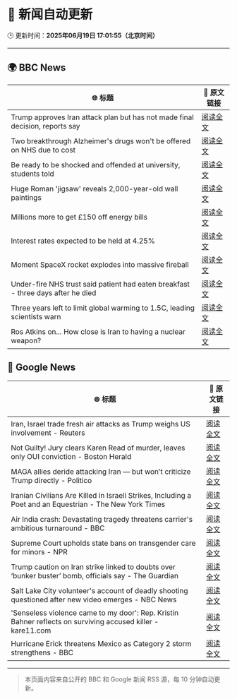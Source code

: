 # 🧠 新闻自动更新

🕒 更新时间：**2025年06月19日 17:01:55（北京时间）**

---

## 🌍 BBC News

| 🌐 标题 | 🔗 原文链接 |
|--------|-------------|
| Trump approves Iran attack plan but has not made final decision, reports say | [阅读全文](https://www.bbc.com/news/articles/c4g8r8rj87vo) |
| Two breakthrough Alzheimer's drugs won't be offered on NHS due to cost | [阅读全文](https://www.bbc.com/news/articles/cq8zxx9kk0ko) |
| Be ready to be shocked and offended at university, students told | [阅读全文](https://www.bbc.com/news/articles/c74z8l8vkx3o) |
| Huge Roman 'jigsaw' reveals 2,000-year-old wall paintings | [阅读全文](https://www.bbc.com/news/articles/c5y5w1ldz8do) |
| Millions more to get £150 off energy bills | [阅读全文](https://www.bbc.com/news/articles/cx2kym1pvn4o) |
| Interest rates expected to be held at 4.25% | [阅读全文](https://www.bbc.com/news/articles/c98wyyk475no) |
| Moment SpaceX rocket explodes into massive fireball | [阅读全文](https://www.bbc.com/news/videos/c1k87l7nre4o) |
| Under-fire NHS trust said patient had eaten breakfast - three days after he died | [阅读全文](https://www.bbc.com/news/articles/cly2r0x9xwlo) |
| Three years left to limit global warming to 1.5C, leading scientists warn | [阅读全文](https://www.bbc.com/news/articles/cn4l927dj5zo) |
| Ros Atkins on... How close is Iran to having a nuclear weapon? | [阅读全文](https://www.bbc.com/news/videos/cvg6lpm2464o) |

## 📰 Google News

| 🌐 标题 | 🔗 原文链接 |
|--------|-------------|
| Iran, Israel trade fresh air attacks as Trump weighs US involvement - Reuters | [阅读全文](https://news.google.com/rss/articles/CBMiuAFBVV95cUxPREEtLVk0NEF3VmdidjEzVjFrTG1UNWJVdTh4U0F1V2tCVlVxc3JCT1VxXzhzWTBFR0lBd1dZTkM4UFRTNVJhU1M1NklUUXB3NlBhUHltMlNxVGVfTVdjb0d0T09LS21acEFvOEUxWl9aczNSb09MTFc1cTA2VnNWVk9UZ2VYTFF6aklRelJ4czhfRGRwcDdHd3AzajNwVW51ZEZ6UmZyelJQUGVXOXBBMnRyMGVkMkZu?oc=5) |
| Not Guilty! Jury clears Karen Read of murder, leaves only OUI conviction - Boston Herald | [阅读全文](https://news.google.com/rss/articles/CBMiqAFBVV95cUxORm8xd0JWQ0J4dzBwYjEzc1hnakpKbnFIN1MyR29EanAtVVlqdE8yZ0dWd1dfLURfR3dGVmg5R3hsczc1LTRreDRwSGh1WmZNaTl1QnNHQnQwMjllcTdJek9nWERpOG14cWhxd2Q2MkFjNGJMRkpYaTM3N215Qy13RWhpUDFBVXk3NDdaTWZ0TG1Rb2U2N0JMRjhxcXFmc0ZwMGxWS1FvVTTSAa4BQVVfeXFMT2VKNVQycURNdTJPREYyRDFDS3huY2tTT1l0aWhNQUhHckU5dEVQdGI3X0pOWEZiajR5U2JVNHdYTWQtQktJaDdjTVJlak9qbENCT1lYazBqWjNLTEVHOHF4RDE0UTRTNWFpRTFPS0phNjRJcXlaUUdfSWR0TWQzRjNsZ25IOUY4MVB4WVNkd005bENNYUgydUpYeDVKQ1JQT3lwR2swcnduTU1Od1RB?oc=5) |
| MAGA allies deride attacking Iran — but won’t criticize Trump directly - Politico | [阅读全文](https://news.google.com/rss/articles/CBMihgFBVV95cUxNUm5mLTd3b0R0RGVxVU5EUHRudmhsZ2tZZWw3NUNiR0NsdEJyT1dZNlVoTnBxV0dfZ2NZTDFzbEZ2MlhGRGV1MzdQdFB6T0FaeG12S0QyWXZxWDVST0IwVk9FZnZBVkwxWnBXbzY5d2pHU2F2NzZoQlRuc1pVMVg3X3BzUkJwZw?oc=5) |
| Iranian Civilians Are Killed in Israeli Strikes, Including a Poet and an Equestrian - The New York Times | [阅读全文](https://news.google.com/rss/articles/CBMilwFBVV95cUxQTm9fc0hUVXdkUlRWbFIzWlJRVEQ1aUYtRDlhNnh2UGgxUUZacmpMOHFoUnlXdl9mVXlqcnl4UTdwXzJUNGo5YVBHNVFtV0o0c1ZoV1F6TkNtZjU5N3cxdGhaa0dnOVRHb093UW5EU2IybWE1aHYtbEdWNUJ4cmlQVjZ6dDNBQmcwY0FIeEJwc3RVWVlrZElR?oc=5) |
| Air India crash: Devastating tragedy threatens carrier's ambitious turnaround - BBC | [阅读全文](https://news.google.com/rss/articles/CBMiWkFVX3lxTE5HdEE4bjh4OUpPZkdaclJpOTRGR3hwYnRjVmw0MG95S3ZLQTNmVURZUVhYdWg0ZXJpRGh3YkxySGkzanByd045N1ZFdnpacjZ4NW1TcDRkaWh2QdIBX0FVX3lxTE9zRU56RTU5eWlGdm5YLUhUV3FIckI2VmNHNzdNdUV2UmQyQk1MRUZscXE4VHlnTlhmeTllSXlhNkctQ3lYeFpIMzJqeDVLUVpkR0ZsdVk2RUJUTFZSTGlj?oc=5) |
| Supreme Court upholds state bans on transgender care for minors - NPR | [阅读全文](https://news.google.com/rss/articles/CBMigwFBVV95cUxOSnBFaFhfWUdya194SGRZX0FiZWNwaEQzY3JIZEd3aFo5RnFJVWU5M2RVTVlXVEFJcDJWbEkyZWh2c1VaYjVPY2tTaGtZS3d1MWpMaWpRSWlHQ3EyM0dodDd0S25zWGJpWjFjY0ZjajA5WVF4aEZyQVRDVFIzTmJYN1pJdw?oc=5) |
| Trump caution on Iran strike linked to doubts over ‘bunker buster’ bomb, officials say - The Guardian | [阅读全文](https://news.google.com/rss/articles/CBMiyAFBVV95cUxPVHUwYTM1blhSZUtsSWdoclVDUElDaGF0VFZvSzBBNnNXNnNZVlg5Wm1PZG16T2w2ZzBiYkR0WVZITWRYY3JQbVhRTExMQU1VR0NBRVZFWU1OZUlCVGkwWDF1YWx2em9tM2pGS2lmdU53UUp0V214aHNTVzlJTlhVb0J3VXEtZXNkRFQ3cWdENmI4akdCTHozOHpiV2NjSGIySHpOZGEwSzNSeWR0aGtDb3dVYmdESHJWdk1aaGx2cGc1NGVNbVVvNA?oc=5) |
| Salt Lake City volunteer's account of deadly shooting questioned after new video emerges - NBC News | [阅读全文](https://news.google.com/rss/articles/CBMiugFBVV95cUxPbTRkQjl1d3pDZWxYNDBlWVUyQWl3TEQzY2tfN1MwbUhjdEdHcHdVWm9iVy1Fem1xOHZ2WGNkbUk5ZjZKd0o3N3FwejlaQ1pxaUhwUGNkY2RMemdWQmJaMS1jMnVIZ1JEQ2FkX2pqSlZ1eVpXZFB3WTIyRFJ4M1FUSFRONU5uZ25rUmVCT3R4Wlp6X2NzM2hJS1lOZXNPT0k5YmZkZzU2bEtpRWFQaEZEM3VCcXU3RGg5TmfSAVZBVV95cUxPMk9qQWpLZjk5RjRUby1qbTVTVTAtdmZiMVFycnlKc2J6SnpLb3dpa0FZcHVaaVAwX0puZ25NdmFpMmFBVFJkeTYtUXVoY0xlXzF5ZkNtZw?oc=5) |
| 'Senseless violence came to my door': Rep. Kristin Bahner reflects on surviving accused killer - kare11.com | [阅读全文](https://news.google.com/rss/articles/CBMiggJBVV95cUxOdXNnNE5OU0d3ODFRYmVBNXVtYmNpRENiaU9qeWV2aUptZ0tOdnNlVzRyWGhBSGdlNG9CdHZmNnpScE03RDB6Rnhkcm5tNmVYeEloLXh6a1hJdGdlWkw3TEREVmdFTXkyVmtzV1VwNE9MLWFSempETm5OVGVEZnVYM01pdFlWMDZhLXFTbkY1dFNaOHp0V2Q2cnVvbGNTdUJRZTF0OS1sWi00UkRhVzF3dy1RaDNtMXpFS0RlcTdpaDdOWks4ekctS0N3Vklyd05UbE5EY0FlbXJKeExRem4wSkh0Tmw1OTNqc0pDZkpxbjF0OHBjSXd2anpJcnB3T3ZsYVE?oc=5) |
| Hurricane Erick threatens Mexico as Category 2 storm strengthens - BBC | [阅读全文](https://news.google.com/rss/articles/CBMiWkFVX3lxTE1uQk5GMnRKa1MwVzZCUGZhTzRDcGVBVHNneWJ1QlZyM2txdTE5NDZUQ2xCT2xIVHJBT0ViYXc5RWFBdVlZWnNHamg2ZGZWZVJPVktkSXVaclBmQdIBX0FVX3lxTE9aNENpdE1iczNBVGNtRERGY0Ixb1lnSjNSWlViUkFZQks4SHV6c2w2QkluY0NNNG1tcE02Q1c3YXlqd1ZxUFlJUHZUaHRPdU1yWmxqOXFpVGxLbTRORVNV?oc=5) |

---
> 本页面内容来自公开的 BBC 和 Google 新闻 RSS 源，每 10 分钟自动更新。